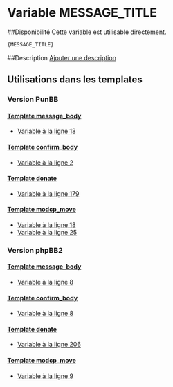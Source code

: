 # Variable MESSAGE_TITLE

##Disponibilité
Cette variable est utilisable directement.

```html
{MESSAGE_TITLE}
```

##Description
[Ajouter une description](https://fa-tvars.appspot.com/var/MESSAGE_TITLE)

## Utilisations dans les templates

### Version PunBB

#### [Template message_body](punbb/message_body.md#readme)
* [Variable &agrave; la ligne 18](../punbb/message_body.tpl#L18)

#### [Template confirm_body](punbb/confirm_body.md#readme)
* [Variable &agrave; la ligne 2](../punbb/confirm_body.tpl#L2)

#### [Template donate](punbb/donate.md#readme)
* [Variable &agrave; la ligne 179](../punbb/donate.tpl#L179)

#### [Template modcp_move](punbb/modcp_move.md#readme)
* [Variable &agrave; la ligne 18](../punbb/modcp_move.tpl#L18)
* [Variable &agrave; la ligne 25](../punbb/modcp_move.tpl#L25)

### Version phpBB2

#### [Template message_body](subsilver/message_body.md#readme)
* [Variable &agrave; la ligne 8](../subsilver/message_body.tpl#L8)

#### [Template confirm_body](subsilver/confirm_body.md#readme)
* [Variable &agrave; la ligne 8](../subsilver/confirm_body.tpl#L8)

#### [Template donate](subsilver/donate.md#readme)
* [Variable &agrave; la ligne 206](../subsilver/donate.tpl#L206)

#### [Template modcp_move](subsilver/modcp_move.md#readme)
* [Variable &agrave; la ligne 9](../subsilver/modcp_move.tpl#L9)